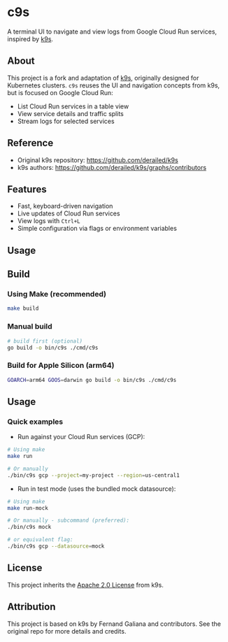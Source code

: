 # c9s

A terminal UI to navigate and view logs from Google Cloud Run services, inspired by [k9s](https://github.com/derailed/k9s).

## About

This project is a fork and adaptation of [k9s](https://github.com/derailed/k9s), originally designed for Kubernetes clusters. `c9s` reuses the UI and navigation concepts from k9s, but is focused on Google Cloud Run:
- List Cloud Run services in a table view
- View service details and traffic splits
- Stream logs for selected services

## Reference
- Original k9s repository: https://github.com/derailed/k9s
- k9s authors: https://github.com/derailed/k9s/graphs/contributors

## Features
- Fast, keyboard-driven navigation
- Live updates of Cloud Run services
- View logs with `Ctrl+L`
- Simple configuration via flags or environment variables

## Usage

## Build

### Using Make (recommended)
```bash
make build
```

### Manual build
```bash
# build first (optional)
go build -o bin/c9s ./cmd/c9s
```

### Build for Apple Silicon (arm64)
```bash
GOARCH=arm64 GOOS=darwin go build -o bin/c9s ./cmd/c9s
```

## Usage

### Quick examples

- Run against your Cloud Run services (GCP):
```bash
# Using make
make run

# Or manually
./bin/c9s gcp --project=my-project --region=us-central1
```

- Run in test mode (uses the bundled mock datasource):
```bash
# Using make
make run-mock

# Or manually - subcommand (preferred):
./bin/c9s mock

# or equivalent flag:
./bin/c9s gcp --datasource=mock
```

## License

This project inherits the [Apache 2.0 License](https://github.com/derailed/k9s/blob/master/LICENSE) from k9s.

## Attribution

This project is based on k9s by Fernand Galiana and contributors. See the original repo for more details and credits.
